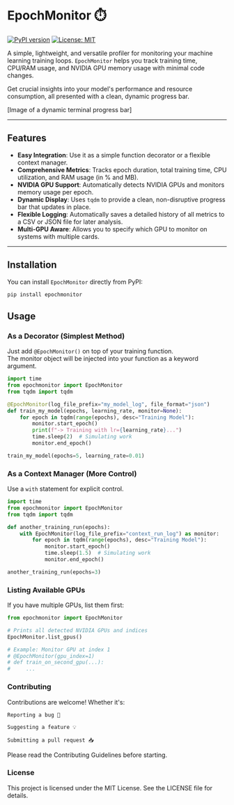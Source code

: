 # EpochMonitor ⏱️

[![PyPI version](https://badge.fury.io/py/epochmonitor.svg)](https://badge.fury.io/py/epochmonitor)
[![License: MIT](https://img.shields.io/badge/License-MIT-yellow.svg)](https://opensource.org/licenses/MIT)

A simple, lightweight, and versatile profiler for monitoring your machine learning training loops. `EpochMonitor` helps you track training time, CPU/RAM usage, and NVIDIA GPU memory usage with minimal code changes.

Get crucial insights into your model's performance and resource consumption, all presented with a clean, dynamic progress bar.

[Image of a dynamic terminal progress bar]

---

## Features

- **Easy Integration**: Use it as a simple function decorator or a flexible context manager.
- **Comprehensive Metrics**: Tracks epoch duration, total training time, CPU utilization, and RAM usage (in % and MB).
- **NVIDIA GPU Support**: Automatically detects NVIDIA GPUs and monitors memory usage per epoch.
- **Dynamic Display**: Uses `tqdm` to provide a clean, non-disruptive progress bar that updates in place.
- **Flexible Logging**: Automatically saves a detailed history of all metrics to a CSV or JSON file for later analysis.
- **Multi-GPU Aware**: Allows you to specify which GPU to monitor on systems with multiple cards.

---

## Installation

You can install `EpochMonitor` directly from PyPI:

```bash
pip install epochmonitor
```


## Usage

### As a Decorator (Simplest Method)

Just add `@EpochMonitor()` on top of your training function.  
The monitor object will be injected into your function as a keyword argument.

```python
import time
from epochmonitor import EpochMonitor
from tqdm import tqdm

@EpochMonitor(log_file_prefix="my_model_log", file_format="json")
def train_my_model(epochs, learning_rate, monitor=None):
    for epoch in tqdm(range(epochs), desc="Training Model"):
        monitor.start_epoch()
        print(f"-> Training with lr={learning_rate}...")
        time.sleep(2)  # Simulating work
        monitor.end_epoch()

train_my_model(epochs=5, learning_rate=0.01)
```


### As a Context Manager (More Control)

Use a `with` statement for explicit control.

```python
import time
from epochmonitor import EpochMonitor
from tqdm import tqdm

def another_training_run(epochs):
    with EpochMonitor(log_file_prefix="context_run_log") as monitor:
        for epoch in tqdm(range(epochs), desc="Training Model"):
            monitor.start_epoch()
            time.sleep(1.5)  # Simulating work
            monitor.end_epoch()

another_training_run(epochs=3)
```


### Listing Available GPUs
If you have multiple GPUs, list them first:
```python
from epochmonitor import EpochMonitor

# Prints all detected NVIDIA GPUs and indices
EpochMonitor.list_gpus()

# Example: Monitor GPU at index 1
# @EpochMonitor(gpu_index=1)
# def train_on_second_gpu(...):
#     ...
```

### Contributing
Contributions are welcome!
Whether it's:

    Reporting a bug 🐛

    Suggesting a feature 💡

    Submitting a pull request 📥

Please read the Contributing Guidelines before starting.

### License

This project is licensed under the MIT License.
See the LICENSE file for details.